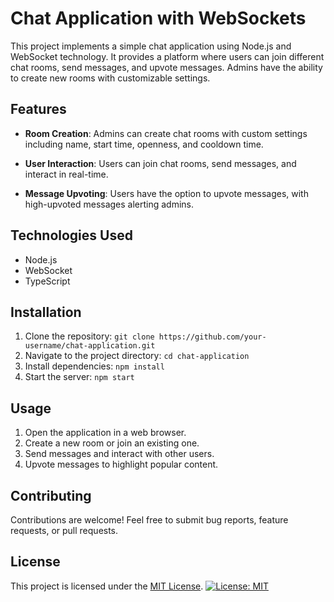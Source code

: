 # Chat Application with WebSockets

This project implements a simple chat application using Node.js and WebSocket technology. It provides a platform where users can join different chat rooms, send messages, and upvote messages. Admins have the ability to create new rooms with customizable settings.

## Features

- **Room Creation**: Admins can create chat rooms with custom settings including name, start time, openness, and cooldown time.
  
- **User Interaction**: Users can join chat rooms, send messages, and interact in real-time.

- **Message Upvoting**: Users have the option to upvote messages, with high-upvoted messages alerting admins.

## Technologies Used

- Node.js
- WebSocket
- TypeScript

## Installation

1. Clone the repository: `git clone https://github.com/your-username/chat-application.git`
2. Navigate to the project directory: `cd chat-application`
3. Install dependencies: `npm install`
4. Start the server: `npm start`

## Usage

1. Open the application in a web browser.
2. Create a new room or join an existing one.
3. Send messages and interact with other users.
4. Upvote messages to highlight popular content.

## Contributing

Contributions are welcome! Feel free to submit bug reports, feature requests, or pull requests.

## License

This project is licensed under the [MIT License](LICENSE).
[![License: MIT](https://img.shields.io/badge/License-MIT-yellow.svg)](https://opensource.org/licenses/MIT)

